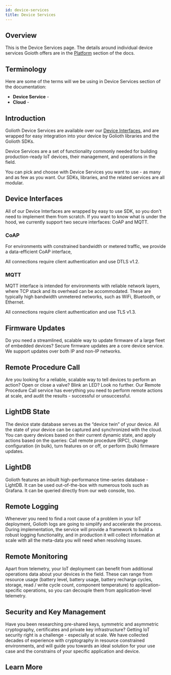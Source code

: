 ```yaml
---
id: device-services
title: Device Services
---
```


## Overview

This is the Device Services page. The details around individual device services Goioth offers are in the [Platform](/platform/) section of the docs.

## Terminology

Here are some of the terms will we be using in Device Services section of the documentation:

* **Device Service** -
* **Cloud** -

## Introduction

Golioth Device Services are available over our [Device Interfaces](#), and are wrapped for easy integration into your device by Golioth libraries and the Golioth SDKs.

Device Services are a set of functionality commonly needed for building production-ready IoT devices, their management, and operations in the field.

You can pick and choose with Device Services you want to use - as many and as few as you want. Our SDKs, libraries, and the related services are all modular.

## Device Interfaces
All of our Device Interfaces are wrapped by easy to use SDK, so you don't need to implement them from scratch. If you want to know what is under the hood, we currently support two secure interfaces: CoAP and MQTT.

### CoAP
For environments with constrained bandwidth or metered traffic, we provide a data-efficient CoAP interface,

All connections require client authentication and use DTLS v1.2.

### MQTT
MQTT interface is intended for environments with reliable network layers, where TCP stack and its overhead can be accommodated. These are typically high bandwidth unmetered networks, such as WiFi, Bluetooth, or Ethernet.

All connections require client authentication and use TLS v1.3.

## Firmware Updates
Do you need a streamlined, scalable way to update firmware of a large fleet of embedded devices? Secure firmware updates are a core device service. We support updates over both IP and non-IP networks.

## Remote Procedure Call
Are you looking for a reliable, scalable way to tell devices to perform an action? Open or close a valve? Blink an LED? Look no further. Our Remote Procedure Call service has everything you need to perform remote actions at scale, and audit the results - successful or unsuccessful.

## LightDB State
The device state database serves as the “device twin” of your device. All the state of your device can be captured and synchronized with the cloud. You can query devices based on their current dynamic state, and apply actions based on the queries: Call remote procedure (RPC), change configuration (in bulk), turn features on or off, or perform (bulk) firmware updates.

## LightDB
Golioth features an inbuilt high-performance time-series database - LightDB. It can be used out-of-the-box with numerous tools such as Grafana. It can be queried directly from our web console, too.

## Remote Logging
Whenever you need to find a root cause of a problem in your IoT deployment, Golioth logs are going to simplify and accelerate the process. During implementation, the service will provide a framework to build a robust logging functionality, and in production it will collect information at scale with all the meta-data you will need when resolving issues.

## Remote Monitoring
Apart from telemetry, your IoT deployment can benefit from additional operations data about your devices in the field. These can range from resource usage (battery level, battery usage, battery recharge cycles, storage, read / write cycle count, component temperature) to application-specific operations, so you can decouple them from application-level telemetry.

## Security and Key Management
Have you been researching pre-shared keys, symmetric and asymmetric cryptography, certificates and private key infrastructure? Getting IoT security right is a challenge - especially at scale. We have collected decades of experience with cryptography in resource constrained environments, and will guide you towards an ideal solution for your use case and the constrains of your specific application and device.

## Learn More

